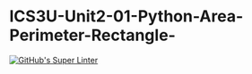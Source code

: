 # ICS3U-Unit2-01-Python-Area-Perimeter-Rectangle-

[![GitHub's Super Linter](https://github.com/matthew-meech/ICS3U-Unit2-01-Python-Area-Perimeter-Rectangle-/workflows/GitHub's%20Super%20Linter/badge.svg)](https://github.com/matthew-meech/ICS3U-Unit2-01-Python-Area-Perimeter-Rectangle-/actions)
